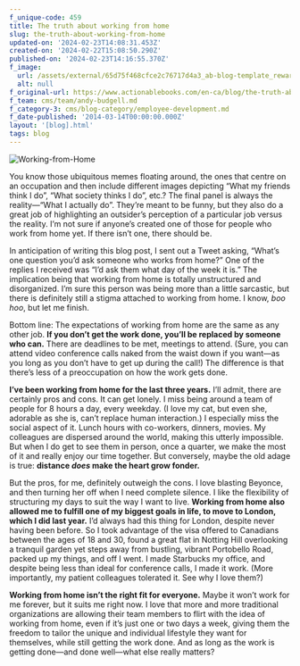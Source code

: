 ```yaml
---
f_unique-code: 459
title: The truth about working from home
slug: the-truth-about-working-from-home
updated-on: '2024-02-23T14:08:31.453Z'
created-on: '2024-02-22T15:08:50.290Z'
published-on: '2024-02-23T14:16:55.370Z'
f_image:
  url: /assets/external/65d75f468cfce2c76717d4a3_ab-blog-template_reward.jpeg
  alt: null
f_original-url: https://www.actionablebooks.com/en-ca/blog/the-truth-about-working-from-home/
f_team: cms/team/andy-budgell.md
f_category-3: cms/blog-category/employee-development.md
f_date-published: '2014-03-14T00:00:00.000Z'
layout: '[blog].html'
tags: blog
---
```


![Working-from-Home](/assets/external/65d3623ea935d93e56b35fcd_working-from-home.jpeg)

You know those ubiquitous memes floating around, the ones that centre on an occupation and then include different images depicting “What my friends think I do”, “What society thinks I do”, etc.? The final panel is always the reality—“What I actually do”. They’re meant to be funny, but they also do a great job of highlighting an outsider’s perception of a particular job versus the reality. I’m not sure if anyone’s created one of those for people who work from home yet. If there isn’t one, there should be.

In anticipation of writing this blog post, I sent out a Tweet asking, “What’s one question you’d ask someone who works from home?” One of the replies I received was “I’d ask them what day of the week it is.” The implication being that working from home is totally unstructured and disorganized. I’m sure this person was being more than a little sarcastic, but there is definitely still a stigma attached to working from home. I know, _boo hoo_, but let me finish.

Bottom line: The expectations of working from home are the same as any other job. **If you don’t get the work done, you’ll be replaced by someone who can.** There are deadlines to be met, meetings to attend. (Sure, you can attend video conference calls naked from the waist down if you want—as you long as you don’t have to get up during the call!) The difference is that there’s less of a preoccupation on how the work gets done.

**I’ve been working from home for the last three years.** I’ll admit, there are certainly pros and cons. It can get lonely. I miss being around a team of people for 8 hours a day, every weekday. (I love my cat, but even she, adorable as she is, can’t replace human interaction.) I especially miss the social aspect of it. Lunch hours with co-workers, dinners, movies. My colleagues are dispersed around the world, making this utterly impossible. But when I do get to see them in person, once a quarter, we make the most of it and really enjoy our time together. But conversely, maybe the old adage is true: **distance _does_ make the heart grow fonder.**

But the pros, for me, definitely outweigh the cons. I love blasting Beyonce, and then turning her off when I need complete silence. I like the flexibility of structuring my days to suit the way I want to live. **Working from home also allowed me to fulfill one of my biggest goals in life, to move to London, which I did last year.** I’d always had this thing for London, despite never having been before. So I took advantage of the visa offered to Canadians between the ages of 18 and 30, found a great flat in Notting Hill overlooking a tranquil garden yet steps away from bustling, vibrant Portobello Road, packed up my things, and off I went. I made Starbucks my office, and despite being less than ideal for conference calls, I made it work. (More importantly, my patient colleagues tolerated it. See why I love them?)

**Working from home isn’t the right fit for everyone.** Maybe it won’t work for me forever, but it suits me right now. I love that more and more traditional organizations are allowing their team members to flirt with the idea of working from home, even if it’s just one or two days a week, giving them the freedom to tailor the unique and individual lifestyle they want for themselves, while still getting the work done. And as long as the work is getting done—and done well—what else really matters?
